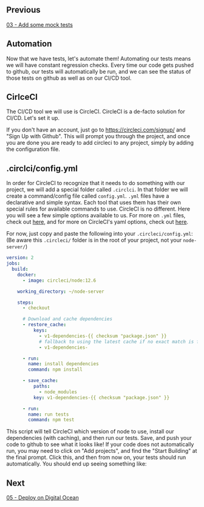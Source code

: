 
## Previous

[03 - Add some mock tests](https://github.com/full-stack-hackers/digoc-cicd-node/blob/03-testing/GUIDE.md)

## Automation

Now that we have tests, let's automate them! Automating our tests means we will have constant regression checks. Every time our code gets pushed to github, our tests will automatically be run, and we can see the status of those tests on github as well as on our CI/CD tool.

## CirlceCI

The CI/CD tool we will use is CircleCI. CircleCI is a de-facto solution for CI/CD. Let's set it up.

If you don't have an account, just go to https://circleci.com/signup/ and "Sign Up with Github". This will prompt you through the project, and once you are done you are ready to add circleci to any project, simply by adding the configuration file.

## .circlci/config.yml

In order for CircleCI to recognize that it needs to do something with our project, we will add a special folder called `.circlci`. In that folder we will create a command/config file called `config.yml`. `.yml` files have a declarative and simple syntax. Each tool that uses them has their own special rules for available commands to use. CircleCI is no different. Here you will see a few simple options available to us. For more on `.yml` files, check out [here](https://en.wikipedia.org/wiki/YAML), and for more on CircleCI's yaml options, check out [here](https://circleci.com/docs/2.0/configuration-reference/). 

For now, just copy and paste the following into your `.circleci/config.yml`: (Be aware this `.circleci/` folder is in the root of your project, not your `node-server/`)

```yaml
version: 2
jobs:
  build:
    docker:
      - image: circleci/node:12.6

    working_directory: ~/node-server

    steps:
      - checkout

      # Download and cache dependencies
      - restore_cache:
          keys:
            - v1-dependencies-{{ checksum "package.json" }}
            # fallback to using the latest cache if no exact match is found
            - v1-dependencies-

      - run:
        name: install dependencies
        command: npm install

      - save_cache:
          paths:
            - node_modules
          key: v1-dependencies-{{ checksum "package.json" }}

      - run:
        name: run tests
        command: npm test
```

This script will tell CircleCI which version of node to use, install our dependencies (with caching), and then run our tests. Save, and push your code to github to see what it looks like! If your code does not automatically run, you may need to click on "Add projects", and find the "Start Building" at the final prompt. Click this, and then from now on, your tests should run automatically. You should end up seeing something like:



## Next

[05 - Deploy on Digital Ocean](https://github.com/full-stack-hackers/digoc-cicd-node/blob/05-deploy/GUIDE.md)

